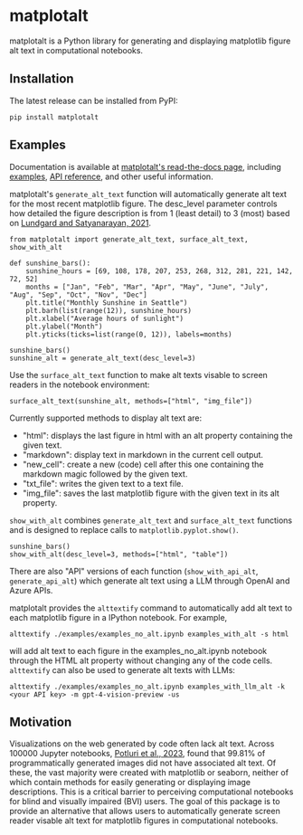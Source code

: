 # matplotalt

matplotalt is a Python library for generating and displaying matplotlib figure alt text in computational notebooks.

## Installation

The latest release can be installed from PyPI:

``` pip install matplotalt ```

## Examples

Documentation is available at [matplotalt's read-the-docs page](https://matplotalt.readthedocs.io), including [examples](https://matplotalt.readthedocs.io/en/latest/notebooks/examples.html), [API reference](https://matplotalt.readthedocs.io/en/latest/api.html), and other useful information.

matplotalt's ``generate_alt_text`` function will automatically generate alt text for the most recent matplotlib figure. The desc_level parameter controls how detailed the figure description is from 1 (least detail) to 3 (most) based on [Lundgard and Satyanarayan, 2021](https://arxiv.org/pdf/2110.04406).

```
from matplotalt import generate_alt_text, surface_alt_text, show_with_alt

def sunshine_bars():
    sunshine_hours = [69, 108, 178, 207, 253, 268, 312, 281, 221, 142, 72, 52]
    months = ["Jan", "Feb", "Mar", "Apr", "May", "June", "July", "Aug", "Sep", "Oct", "Nov", "Dec"]
    plt.title("Monthly Sunshine in Seattle")
    plt.barh(list(range(12)), sunshine_hours)
    plt.xlabel("Average hours of sunlight")
    plt.ylabel("Month")
    plt.yticks(ticks=list(range(0, 12)), labels=months)

sunshine_bars()
sunshine_alt = generate_alt_text(desc_level=3)
```

Use the ``surface_alt_text`` function to make alt texts visable to screen readers in the notebook environment:

```
surface_alt_text(sunshine_alt, methods=["html", "img_file"])
```

Currently supported methods to display alt text are:

* "html": displays the last figure in html with an alt property containing the given text.
* "markdown": display text in markdown in the current cell output.
* "new_cell": create a new (code) cell after this one containing the markdown magic followed by the given text.
* "txt_file": writes the given text to a text file.
* "img_file": saves the last matplotlib figure with the given text in its alt property.

``show_with_alt`` combines ``generate_alt_text`` and ``surface_alt_text`` functions and is designed to replace calls to ``matplotlib.pyplot.show()``.

```
sunshine_bars()
show_with_alt(desc_level=3, methods=["html", "table"])
```

There are also "API" versions of each function (``show_with_api_alt``, ``generate_api_alt``) which generate alt text using a LLM through OpenAI and Azure APIs.

matplotalt provides the ``alttextify`` command to automatically add alt text to each matplotlib figure in a IPython notebook. For example,

```
alttextify ./examples/examples_no_alt.ipynb examples_with_alt -s html
```

will add alt text to each figure in the examples_no_alt.ipynb notebook through the HTML alt property without changing any of the code cells. ``alttextify`` can also be used to generate alt texts with LLMs:

```
alttextify ./examples/examples_no_alt.ipynb examples_with_llm_alt -k <your API key> -m gpt-4-vision-preview -us
```

## Motivation

Visualizations on the web generated by code often lack alt text. Across 100000 Jupyter notebooks, [Potluri et al., 2023](https://dl.acm.org/doi/pdf/10.1145/3597638.3608417), found that 99.81% of programmatically generated images did not have associated alt text. Of these, the vast majority were created with matplotlib or seaborn, neither of which contain methods for easily generating or displaying image descriptions. This is a critical barrier to perceiving computational notebooks for blind and visually impaired (BVI) users. The goal of this package is to provide an alternative that allows users to automatically generate screen reader visable alt text for matplotlib figures in computational notebooks.

